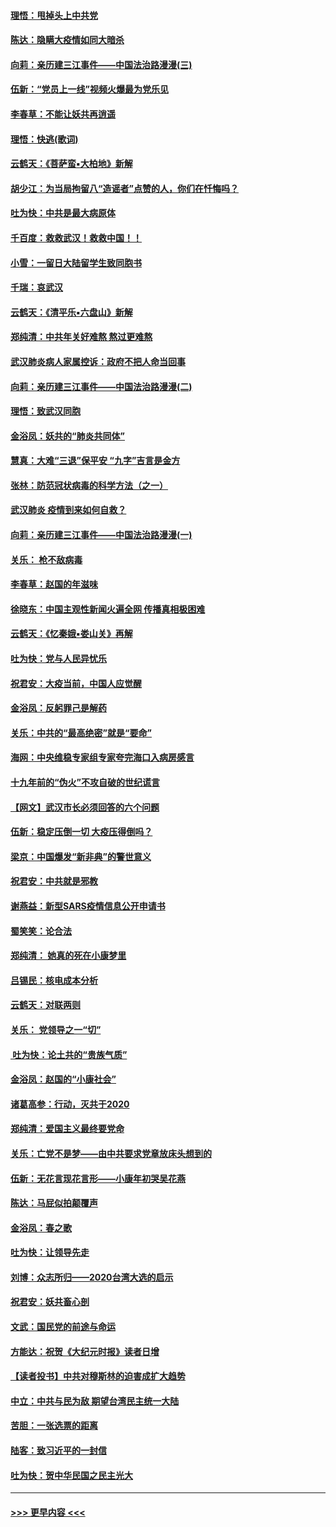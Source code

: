 #### [理悟：甩掉头上中共党](../pages/nsc993/n11838826.md?t=02030531) 
#### [陈达：隐瞒大疫情如同大暗杀](../pages/nsc993/n11838771.md?t=02030531) 
#### [向莉：亲历建三江事件——中国法治路漫漫(三)](../pages/nsc993/n11831825.md?t=02030531) 
#### [伍新：“党员上一线”视频火爆最为党乐见](../pages/nsc993/n11838200.md?t=02030531) 
#### [李春草：不能让妖共再逍遥](../pages/nsc993/n11838102.md?t=02030531) 
#### [理悟：快逃(歌词)](../pages/nsc993/n11838083.md?t=02030531) 
#### [云鹤天：《菩萨蛮▪大柏地》新解](../pages/nsc993/n11838059.md?t=02030531) 
#### [胡少江：为当局拘留八“造谣者”点赞的人，你们在忏悔吗？](../pages/nsc993/n11836801.md?t=02030531) 
#### [吐为快：中共是最大病原体](../pages/nsc993/n11836748.md?t=02030531) 
#### [千百度：救救武汉！救救中国！！](../pages/nsc993/n11836145.md?t=02030531) 
#### [小雪：一留日大陆留学生致同胞书](../pages/nsc993/n11834624.md?t=02030531) 
#### [千瑞：哀武汉](../pages/nsc993/n11833647.md?t=02030531) 
#### [云鹤天：《清平乐▪六盘山》新解](../pages/nsc993/n11833611.md?t=02030531) 
#### [郑纯清：中共年关好难熬 熬过更难熬](../pages/nsc993/n11833489.md?t=02030531) 
#### [武汉肺炎病人家属控诉：政府不把人命当回事](../pages/nsc993/n11833205.md?t=02030531) 
#### [向莉：亲历建三江事件——中国法治路漫漫(二)](../pages/nsc993/n11829102.md?t=02030531) 
#### [理悟：致武汉同胞](../pages/nsc993/n11831522.md?t=02030531) 
#### [金浴凤：妖共的“肺炎共同体”](../pages/nsc993/n11829448.md?t=02030531) 
#### [慧真：大难“三退”保平安 “九字”吉言是金方](../pages/nsc993/n11829501.md?t=02030531) 
#### [张林：防范冠状病毒的科学方法（之一）](../pages/nsc993/n11828618.md?t=02030531) 
#### [武汉肺炎 疫情到来如何自救？](../pages/nsc993/n11827632.md?t=02030531) 
#### [向莉：亲历建三江事件——中国法治路漫漫(一)](../pages/nsc993/n11827190.md?t=02030531) 
#### [关乐： 枪不敌病毒](../pages/nsc993/n11826746.md?t=02030531) 
#### [李春草：赵国的年滋味](../pages/nsc993/n11826321.md?t=02030531) 
#### [徐晓东：中国主观性新闻火遍全网 传播真相极困难](../pages/nsc993/n11826508.md?t=02030531) 
#### [云鹤天：《忆秦娥▪娄山关》再解](../pages/nsc993/n11824682.md?t=02030531) 
#### [吐为快：党与人民异忧乐](../pages/nsc993/n11824660.md?t=02030531) 
#### [祝君安：大疫当前，中国人应觉醒](../pages/nsc993/n11821946.md?t=02030531) 
#### [金浴凤：反躬罪己是解药](../pages/nsc993/n11820280.md?t=02030531) 
#### [关乐：中共的“最高绝密”就是“要命”](../pages/nsc993/n11816946.md?t=02030531) 
#### [海网：中央维稳专家组专家夸完海口入病房感言](../pages/nsc993/n11815138.md?t=02030531) 
#### [十九年前的“伪火”不攻自破的世纪谎言](../pages/nsc993/n11813238.md?t=02030531) 
#### [【网文】武汉市长必须回答的六个问题](../pages/nsc993/n11813848.md?t=02030531) 
#### [伍新：稳定压倒一切 大疫压得倒吗？](../pages/nsc993/n11812634.md?t=02030531) 
#### [梁京：中国爆发“新非典”的警世意义](../pages/nsc993/n11812554.md?t=02030531) 
#### [祝君安：中共就是邪教](../pages/nsc993/n11812431.md?t=02030531) 
#### [谢燕益：新型SARS疫情信息公开申请书](../pages/nsc993/n11808840.md?t=02030531) 
#### [蜀笑笑：论合法](../pages/nsc993/n11808064.md?t=02030531) 
#### [郑纯清： 她真的死在小康梦里](../pages/nsc993/n11806623.md?t=02030531) 
#### [吕锡民：核电成本分析](../pages/nsc993/n11806284.md?t=02030531) 
#### [云鹤天：对联两则](../pages/nsc993/n11805957.md?t=02030531) 
#### [关乐： 党领导之一“切”](../pages/nsc993/n11804505.md?t=02030531) 
#### [ 吐为快：论土共的“贵族气质”](../pages/nsc993/n11804490.md?t=02030531) 
#### [金浴凤：赵国的“小康社会”](../pages/nsc993/n11804452.md?t=02030531) 
#### [诸葛高参：行动，灭共于2020](../pages/nsc993/n11804120.md?t=02030531) 
#### [郑纯清：爱国主义最终要党命](../pages/nsc993/n11802197.md?t=02030531) 
#### [关乐：亡党不是梦——由中共要求党章放床头想到的](../pages/nsc993/n11802156.md?t=02030531) 
#### [伍新：无花言现花言形——小康年初哭吴花燕](../pages/nsc993/n11800044.md?t=02030531) 
#### [陈达：马屁似拍颠覆声](../pages/nsc993/n11800010.md?t=02030531) 
#### [金浴凤：春之歌](../pages/nsc993/n11797687.md?t=02030531) 
#### [吐为快：让领导先走](../pages/nsc993/n11797512.md?t=02030531) 
#### [刘博：众志所归——2020台湾大选的启示](../pages/nsc993/n11796878.md?t=02030531) 
#### [祝君安：妖共畜心剖](../pages/nsc993/n11794273.md?t=02030531) 
#### [文武：国民党的前途与命运](../pages/nsc993/n11794198.md?t=02030531) 
#### [方能达：祝贺《大纪元时报》读者日增](../pages/nsc993/n11793807.md?t=02030531) 
#### [【读者投书】中共对穆斯林的迫害成扩大趋势](../pages/nsc993/n11791371.md?t=02030531) 
#### [中立：中共与民为敌 期望台湾民主统一大陆](../pages/nsc993/n11790392.md?t=02030531) 
#### [苦胆：一张选票的距离](../pages/nsc993/n11788914.md?t=02030531) 
#### [陆客：致习近平的一封信](../pages/nsc993/n11788867.md?t=02030531) 
#### [吐为快：贺中华民国之民主光大](../pages/nsc993/n11788618.md?t=02030531) 

----
#### [ >>> 更早内容 <<< ](../indexes/nsc993-earlier.md)
